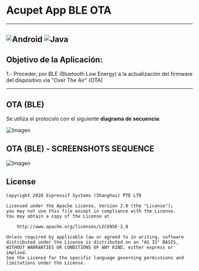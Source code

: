 # Acupet App BLE OTA
---

![Android](https://img.shields.io/badge/android-3DDC84?style=for-the-badge&logo=android&logoColor=white)
![Java](https://img.shields.io/badge/Java-ED8B00?style=for-the-badge&logo=java&logoColor=white)
---

## Objetivo de la Aplicación:
1.- Proceder, por BLE (Bluetooth Low Energy) a la actualización del firmware del dispositivo via "Over The Air" (OTA)


---
## OTA (BLE)

Se utiliza el protocolo con el siguiente **diagrama de secuencia**:

![Imagen](https://github.com/JSenen/esp-idf-provisioning-android/blob/master/doc/Sequence_BLE_OTA.png)

## OTA (BLE) - SCREENSHOTS SEQUENCE

![Imagen](https://github.com/JSenen/HUB_PocketPiano_OTA/blob/main/doc/Piano_OTA_Screen.png)



## License  
  

    Copyright 2020 Espressif Systems (Shanghai) PTE LTD  
     
    Licensed under the Apache License, Version 2.0 (the "License");  
    you may not use this file except in compliance with the License.  
    You may obtain a copy of the License at  
     
        http://www.apache.org/licenses/LICENSE-2.0  
     
    Unless required by applicable law or agreed to in writing, software  
    distributed under the License is distributed on an "AS IS" BASIS,  
    WITHOUT WARRANTIES OR CONDITIONS OF ANY KIND, either express or implied.  
    See the License for the specific language governing permissions and  
    limitations under the License.
